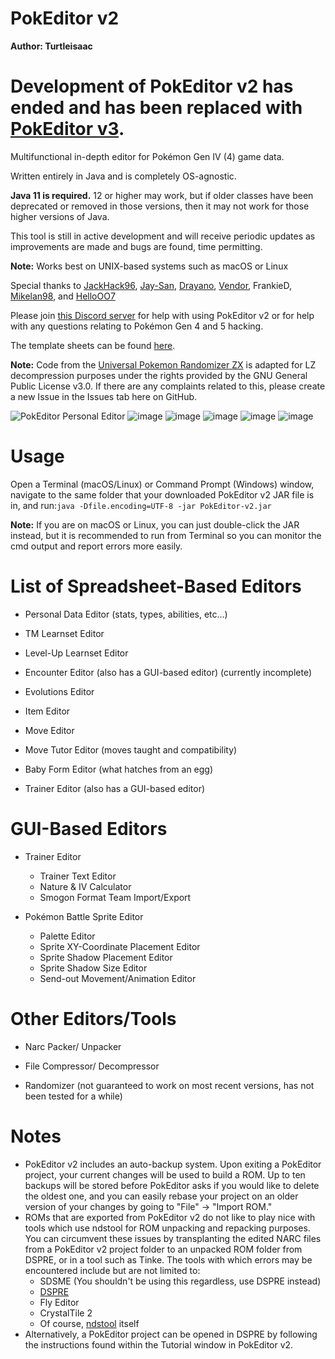 # PokEditor v2

**Author: Turtleisaac**

# Development of PokEditor v2 has ended and has been replaced with [PokEditor v3](https://github.com/turtleisaac/PokEditor).

Multifunctional in-depth editor for Pokémon Gen IV (4) game data.

Written entirely in Java and is completely OS-agnostic. 

**Java 11 is required.** 12 or higher may work, but if older classes have been deprecated or removed in those versions, then it may not work for those higher versions of Java.

This tool is still in active development and will receive periodic updates as improvements are made and bugs are found, time permitting.

**Note:** Works best on UNIX-based systems such as macOS or Linux

Special thanks to [JackHack96](https://github.com/JackHack96), [Jay-San](https://www.youtube.com/channel/UCGs237E1PfrfIGsZ9eqF-lw), [Drayano](https://twitter.com/Drayano60), [Vendor](https://twitter.com/VendorPC), FrankieD, [Mikelan98](https://twitter.com/mikelan98?lang=en), and [HelloOO7](https://github.com/HelloOO7)

Please join [this Discord server](https://discord.gg/zAtqJDW2jC) for help with using PokEditor v2 or for help with any questions relating to Pokémon Gen 4 and 5 hacking.

The template sheets can be found [here](https://drive.google.com/drive/folders/1hlKiP7V31Ddj4WmKnjK7lfhT88yPjB55?usp=sharing).

**Note:** Code from the [Universal Pokemon Randomizer ZX](https://github.com/Ajarmar/universal-pokemon-randomizer-zx) is adapted for LZ decompression purposes under the rights provided by the GNU General Public License v3.0. If there are any complaints related to this, please create a new Issue in the Issues tab here on GitHub.

![PokEditor Personal Editor](https://i.imgur.com/YyBOyCY.png)
![image](https://user-images.githubusercontent.com/7987859/110886228-5401e080-82b6-11eb-8bea-40a5dfaa8120.png)
![image](https://user-images.githubusercontent.com/7987859/110886253-5b28ee80-82b6-11eb-92e0-ef36e24cece4.png)
![image](https://user-images.githubusercontent.com/7987859/110886289-6aa83780-82b6-11eb-86f7-d5867584b841.png)
![image](https://user-images.githubusercontent.com/7987859/110886399-8f9caa80-82b6-11eb-991a-b052f54c1cc3.png)
![image](https://user-images.githubusercontent.com/7987859/110886318-73990900-82b6-11eb-8f81-8a17c37ee2e4.png)

# Usage

Open a Terminal (macOS/Linux) or Command Prompt (Windows) window, navigate to the same folder that your downloaded PokEditor v2 JAR file is in, and run:```java -Dfile.encoding=UTF-8 -jar PokEditor-v2.jar```

**Note:** If you are on macOS or Linux, you can just double-click the JAR instead, but it is recommended to run from Terminal so you can monitor the cmd output and report errors more easily.

# List of Spreadsheet-Based Editors

* Personal Data Editor (stats, types, abilities, etc...)

* TM Learnset Editor

* Level-Up Learnset Editor

* Encounter Editor (also has a GUI-based editor) (currently incomplete)

* Evolutions Editor

* Item Editor

* Move Editor

* Move Tutor Editor (moves taught and compatibility)

* Baby Form Editor (what hatches from an egg)

* Trainer Editor (also has a GUI-based editor)

# GUI-Based Editors

* Trainer Editor
  * Trainer Text Editor
  * Nature & IV Calculator
  * Smogon Format Team Import/Export
  
* Pokémon Battle Sprite Editor
  * Palette Editor
  * Sprite XY-Coordinate Placement Editor
  * Sprite Shadow Placement Editor
  * Sprite Shadow Size Editor
  * Send-out Movement/Animation Editor

# Other Editors/Tools

* Narc Packer/ Unpacker

* File Compressor/ Decompressor

* Randomizer (not guaranteed to work on most recent versions, has not been tested for a while)

# Notes

* PokEditor v2 includes an auto-backup system. Upon exiting a PokEditor project, your current changes will be used to build a ROM. Up to ten backups will be stored before PokEditor asks if you would like to delete the oldest one, and you can easily rebase your project on an older version of your changes by going to "File" -> "Import ROM."
* ROMs that are exported from PokEditor v2 do not like to play nice with tools which use ndstool for ROM unpacking and repacking purposes. You can circumvent these issues by transplanting the edited NARC files from a PokEditor v2 project folder to an unpacked ROM folder from DSPRE, or in a tool such as Tinke. The tools with which errors may be encountered include but are not limited to:
  * SDSME (You shouldn't be using this regardless, use DSPRE instead)
  * [DSPRE](https://github.com/AdAstra-LD/DS-Pokemon-Rom-Editor)
  * Fly Editor
  * CrystalTile 2
  * Of course, [ndstool](https://github.com/devkitPro/ndstool) itself
* Alternatively, a PokEditor project can be opened in DSPRE by following the instructions found within the Tutorial window in PokEditor v2.
